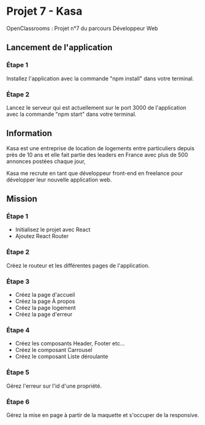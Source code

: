 # Projet 7 - Kasa
OpenClassrooms : Projet n°7 du parcours Développeur Web

## Lancement de l'application

### Étape 1
Installez l'application avec la commande "npm install" dans votre terminal.

### Étape 2
Lancez le serveur qui est actuellement sur le port 3000 de l'application avec la commande "npm start" dans votre terminal.

## Information
Kasa est une entreprise de location de logements entre particuliers depuis près de 10 ans et elle fait partie des leaders en France avec plus de 500 annonces postées chaque jour,

Kasa me recrute en tant que développeur front-end en freelance pour développer leur nouvelle application web.

## Mission

### Étape 1
* Initialisez le projet avec React
* Ajoutez React Router

### Étape 2
Créez le routeur et les différentes pages de l'application.

### Étape 3
* Créez la page d'accueil
* Créez la page À propos
* Créez la page logement
* Créez la page d'erreur

### Étape 4
* Créez les composants Header, Footer etc...
* Créez le composant Carrousel
* Créez le composant Liste déroulante

### Étape 5
Gérez l'erreur sur l'id d'une propriété.

### Étape 6
Gérez la mise en page à partir de la maquette et s'occuper de la responsive.